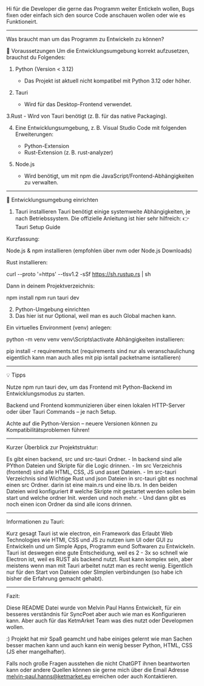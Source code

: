 Hi für die Developer die gerne das Programm weiter Entickeln wollen, Bugs fixen oder einfach sich den source Code anschauen wollen oder wie es Funktioneirt.

----------------------------------------------------------------------------------------------------------------------------------------------------------------------------

Was braucht man um das Programm zu Entwickeln zu können?

🧰 Voraussetzungen
Um die Entwicklungsumgebung korrekt aufzusetzen, brauchst du Folgendes:

1. Python (Version < 3.12)
    - Das Projekt ist aktuell nicht kompatibel mit Python 3.12 oder höher.

2. Tauri
    - Wird für das Desktop-Frontend verwendet.

3.Rust
    - Wird von Tauri benötigt (z. B. für das native Packaging).

4. Eine Entwicklungsumgebung, z. B. Visual Studio Code mit folgenden Erweiterungen:
    - Python-Extension
    - Rust-Extension (z. B. rust-analyzer)

5. Node.js
    - Wird benötigt, um mit npm die JavaScript/Frontend-Abhängigkeiten zu verwalten.

----------------------------------------------------------------------------------------------------------------------------------------------------------------------------

🚀 Entwicklungsumgebung einrichten
1. Tauri installieren
Tauri benötigt einige systemweite Abhängigkeiten, je nach Betriebssystem. Die offizielle Anleitung ist hier sehr hilfreich:
👉 Tauri Setup Guide

Kurzfassung:

Node.js & npm installieren (empfohlen über nvm oder Node.js Downloads)

Rust installieren:

curl --proto '=https' --tlsv1.2 -sSf https://sh.rustup.rs | sh

Dann in deinem Projektverzeichnis:

npm install
npm run tauri dev

2. Python-Umgebung einrichten
3. Das hier ist nur Optional, weil man es auch Global machen kann.
   
Ein virtuelles Environment (venv) anlegen:

python -m venv venv
venv\Scripts\activate
Abhängigkeiten installieren:

pip install -r requirements.txt (requirements sind nur als veranschaulichung eigentlich kann man auch alles mit pip isntall packetname isntallieren)

----------------------------------------------------------------------------------------------------------------------------------------------------------------------------

💡 Tipps

Nutze npm run tauri dev, um das Frontend mit Python-Backend im Entwicklungsmodus zu starten.

Backend und Frontend kommunizieren über einen lokalen HTTP-Server oder über Tauri Commands – je nach Setup.

Achte auf die Python-Version – neuere Versionen können zu Kompatibilitätsproblemen führen!

----------------------------------------------------------------------------------------------------------------------------------------------------------------------------

Kurzer Überblick zur Projektstruktur:

Es gibt einen backend, src und src-tauri Ordner. 
    - In backend sind alle PYthon Dateien und Skripte für die Logic drinnen. 
    - Im src Verzeichnis (frontend) sind alle HTML, CSS, JS und asset Dateien.
    - Im src-tauri Verzeichnis sind Wichtige Rust und json Dateien in src-tauri gibt es nochmal einen src Ordner. darin ist eine main.rs und eine lib.rs. In den beiden Dateien wird konfiguriert #
      welche Skripte mit gestartet werden sollen beim start und welche ordner Init. werden und noch mehr.
    - Und dann gibt es noch einen icon Ordner da sind alle icons drinnen.
    
----------------------------------------------------------------------------------------------------------------------------------------------------------------------------

Informationen zu Tauri:

Kurz gesagt Tauri ist wie electron, ein Framework das Erlaubt Web Technologies wie HTMl, CSS und JS zu nutzen ium UI oder GUI zu Entwickeln und um Simple Apps, Programm eund Softwaren zu Entwickeln. Tauri ist deswegen eine gute Entscheidung, weil es 2 - 3x so
schnell wie Electron ist, weil es RUST als backend nutzt. Rust kann komplex sein, aber meistens wenn man mit Tauri arbeitet nutzt man es recht wenig. Eigentlich  nur für den Start von Dateien oder SImplen verbindungen (so habe ich bisher die Erfahrung gemacht gehabt).

----------------------------------------------------------------------------------------------------------------------------------------------------------------------------

Fazit: 

Diese README Datei wurde von Melvin Paul Hanns Entwickelt, für ein besseres verständnis für SyncPoet aber auch wie man es Konfigurieren kann. Aber auch für das KetmArket Team was dies nutzt oder Developmen wollen. 

:) Projekt hat mir Spaß geamcht und habe einiges gelernt wie man Sachen besser machen kann und auch kann ein wenig besser Python, HTML, CSS (JS eher mangelhafter).

Falls noch große Fragen ausstehen die nicht ChatGPT ihnen beantworten kann oder andere Quellen können sie gerne mich über die Email Adresse melvin-paul.hanns@ketmarket.eu erreichen oder auch Kontaktieren.
